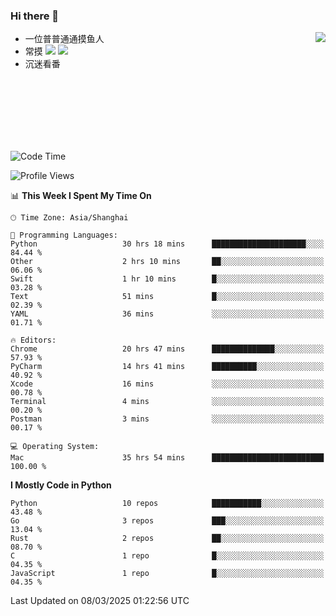 ### Hi there 👋


<a href="https://github.com/yanlc39">
  <img align="right" src="https://github-readme-stats.vercel.app/api?username=yanlc39&show_icons=true&hide_border=true&icon_color=586069&title_color=a0a9af">
</a>

- 一位普普通通摸鱼人
- 常摸 ![](https://img.shields.io/badge/-Python-3e74a2?style=flat-square&logo=Python&logoColor=fff) ![](https://img.shields.io/badge/-C%2B%2B-brightgreen?style=flat-square)
- 沉迷看番



<br><br><br><br><br><br>


<!--START_SECTION:waka-->
![Code Time](http://img.shields.io/badge/Code%20Time-923%20hrs%2036%20mins-blue)

![Profile Views](http://img.shields.io/badge/Profile%20Views-0-blue)

📊 **This Week I Spent My Time On** 

```text
🕑︎ Time Zone: Asia/Shanghai

💬 Programming Languages: 
Python                   30 hrs 18 mins      █████████████████████░░░░   84.44 % 
Other                    2 hrs 10 mins       ██░░░░░░░░░░░░░░░░░░░░░░░   06.06 % 
Swift                    1 hr 10 mins        █░░░░░░░░░░░░░░░░░░░░░░░░   03.28 % 
Text                     51 mins             █░░░░░░░░░░░░░░░░░░░░░░░░   02.39 % 
YAML                     36 mins             ░░░░░░░░░░░░░░░░░░░░░░░░░   01.71 % 

🔥 Editors: 
Chrome                   20 hrs 47 mins      ██████████████░░░░░░░░░░░   57.93 % 
PyCharm                  14 hrs 41 mins      ██████████░░░░░░░░░░░░░░░   40.92 % 
Xcode                    16 mins             ░░░░░░░░░░░░░░░░░░░░░░░░░   00.78 % 
Terminal                 4 mins              ░░░░░░░░░░░░░░░░░░░░░░░░░   00.20 % 
Postman                  3 mins              ░░░░░░░░░░░░░░░░░░░░░░░░░   00.17 % 

💻 Operating System: 
Mac                      35 hrs 54 mins      █████████████████████████   100.00 % 
```

**I Mostly Code in Python** 

```text
Python                   10 repos            ███████████░░░░░░░░░░░░░░   43.48 % 
Go                       3 repos             ███░░░░░░░░░░░░░░░░░░░░░░   13.04 % 
Rust                     2 repos             ██░░░░░░░░░░░░░░░░░░░░░░░   08.70 % 
C                        1 repo              █░░░░░░░░░░░░░░░░░░░░░░░░   04.35 % 
JavaScript               1 repo              █░░░░░░░░░░░░░░░░░░░░░░░░   04.35 % 
```




 Last Updated on 08/03/2025 01:22:56 UTC
<!--END_SECTION:waka-->
